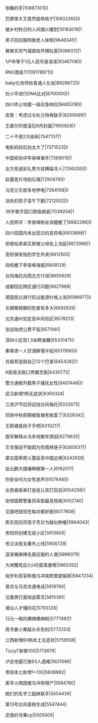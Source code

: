 张翰的手|10887301|0

罚罪里大王竟然是杨祐宁|10632265|0

被乡村秋日的人间烟火暖到|10163019|1

男子回应踹狗致老人摔倒|9646341|1

舅舅买充气城堡给外甥玩耍|9386312|1

1卢布等于1元人民币是误读|9246708|0

RNG晋级TI11|9178971|0

baby化妆师给普通人化妆|8929672|0

杜小华进行DNA比对|8700000|1

四川终止地震一级应急响应|8485318|0

库里：考虑过与杜兰特再联手|8200099|1

王嘉尔印度滚石9月封面|7950928|1

二十不惑2大结局|7547137|1

电影妈妈后劲太大了|7371523|0

中国视协评李易峰事件|7369015|1

女方拒退彩礼男方挂横幅寻人|7295200|0

赵露思片场抱石墩|7290679|0

乌克兰东部多地停电|7264108|0

消失的孩子袁午下跪|7212502|0

36岁歌手因口腔癌病逝|7039204|1

人民网评：李易峰粉丝该醒醒了|6982296|0

四川现国内未出现过的变异株|6933898|1

拒绝给弟弟买房被父母告上法庭|6872966|1

高校保安抛扔学生外卖|6812505|

母校撤下李易峰海报|6808129|

台风梅花向西北方行进|6655829|

成都回应跨区通行问题|6627989|

德国民众游行抗议能源价格上涨|6596977|0

长期嚼槟榔的危害有多大|6592929|

北京通州划定高中风险区|6578213|

张远陆虎公费干饭|6571061|

深圳小区现1.3米鳄雀鳝|6533147|0

秦霄贤一人饮酒醉慢半拍|6517890|0

肖振邦连扇自己12个巴掌|6454282|1

A股首支脱口秀概念股|6430772|

警方通报外籍男子骚扰女性|6407446|0

武汉新增1例无症状|6350324|

江浙沪节后将迎战台风梅花|6332675|

邓刚中秋假期被鱼塘老板盘了|6328342|

王鹤棣是段子手吧|6310217|

俄军解释从乌多地撤军原因|6279635|

王宝强说不能因为伤情掉链子|6260637|1

蒙古国草原火蔓延至中国边境|6242928|

岳云鹏大摆锤睁眼第一人|6192017|

你安全吗为女性发声|6107648|0

女孩被弟弟打爸爸让其打回去|6104259|1

安倍国葬警备将采取最高规格|6102740|

见面吧就现在每对都好甜|6077808|

医生回应将莲子壳诊为疑似肿瘤|5964043|

贵阳将创建无疫小区|5913805|

苍兰诀首支番外上线|5908729|

逐渐被麻辣毛蛋征服的人类|5896079|

大闸蟹死后2小时菌落激增|5862052|

匈牙利高官称俄乌冲突欧盟是输家|5847234|

普京与马克龙通电话|5819760|

沈嘉男打直球追覃天|5815391|

潮汕人才懂的花|5793328|

12元一碗的爆辣螺蛳粉|5777491|1

周寻姜小果敲头杀告别|5772253|

江西新增60例本土无症状|5759558|

TizzyT新歌100|5713676|

泸定地震已致93人遇难|5621086|

贵阳本土新增1+130|5606962|

美军火商因俄乌冲突增产|5584760|

她们的名字三姐妹联手|5554426|

第13号台风苗柏生成|5547444|

还我的寻果cp|5505005|

